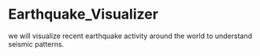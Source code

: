 # Earthquake_Visualizer
we will visualize recent earthquake activity around the world to understand seismic patterns.
